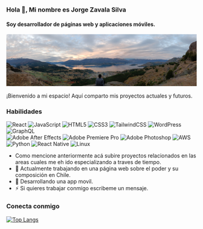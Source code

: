 ### Hola 👋, Mi nombre es Jorge Zavala Silva  
#### Soy desarrollador de páginas web y aplicaciones móviles.

![Header Image](https://github.com/Jorgezdev/Jorgezdev/blob/main/287334747_736708847675288_1008018115868589210_n.jpg)

¡Bienvenido a mi espacio! Aquí comparto mis proyectos actuales y futuros.

### Habilidades  
![React](https://img.shields.io/badge/react-%2320232a.svg?style=for-the-badge&logo=react&logoColor=%2361DAFB) 
![JavaScript](https://img.shields.io/badge/javascript-%23323330.svg?style=for-the-badge&logo=javascript&logoColor=%23F7DF1E) 
![HTML5](https://img.shields.io/badge/html5-%23E34F26.svg?style=for-the-badge&logo=html5&logoColor=white) 
![CSS3](https://img.shields.io/badge/css3-%231572B6.svg?style=for-the-badge&logo=css3&logoColor=white) 
![TailwindCSS](https://img.shields.io/badge/tailwindcss-%2338B2AC.svg?style=for-the-badge&logo=tailwind-css&logoColor=white) 
![WordPress](https://img.shields.io/badge/WordPress-%23117AC9.svg?style=for-the-badge&logo=WordPress&logoColor=white) 
![GraphQL](https://img.shields.io/badge/-GraphQL-E10098?style=for-the-badge&logo=graphql&logoColor=white)   
![Adobe After Effects](https://img.shields.io/badge/Adobe%20After%20Effects-9999FF.svg?style=for-the-badge&logo=Adobe%20After%20Effects&logoColor=white) 
![Adobe Premiere Pro](https://img.shields.io/badge/Adobe%20Premiere%20Pro-9999FF.svg?style=for-the-badge&logo=Adobe%20Premiere%20Pro&logoColor=white) 
![Adobe Photoshop](https://img.shields.io/badge/adobe%20photoshop-%2331A8FF.svg?style=for-the-badge&logo=adobe%20photoshop&logoColor=white) 
![AWS](https://img.shields.io/badge/AWS-%23FF9900.svg?style=for-the-badge&logo=amazon-aws&logoColor=white)
![Python](https://img.shields.io/badge/python-3670A0?style=for-the-badge&logo=python&logoColor=ffdd54)
![React Native](https://img.shields.io/badge/react_native-%2320232a.svg?style=for-the-badge&logo=react&logoColor=%2361DAFB)
![Linux](https://img.shields.io/badge/Linux-FCC624?style=for-the-badge&logo=linux&logoColor=black)

- Como mencione anteriormente acá subire proyectos relacionados en las areas cuales me eh ido especializando a traves de tiempo.
- 🔭 Actualmente trabajando en una página web sobre el poder y su composición en Chile.
- 🌱 Desarrollando una app movil.
- ⚡ Si quieres trabajar conmigo escribeme un mensaje.

### Conecta conmigo 

[![Top Langs](https://github-readme-stats.vercel.app/api/top-langs/?username=jorgezdev)](https://github.com/anuraghazra/github-readme-stats)

